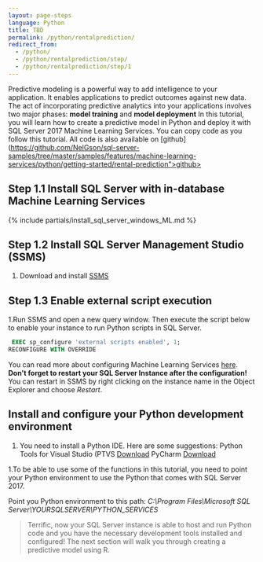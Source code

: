 ```yaml
---
layout: page-steps
language: Python
title: TBD 
permalink: /python/rentalprediction/
redirect_from:
  - /python/
  - /python/rentalprediction/step/
  - /python/rentalprediction/step/1
---
```


Predictive modeling is a powerful way to add intelligence to your application. It enables applications to predict outcomes against new data.
The act of incorporating predictive analytics into your applications involves two major phases: 
**model training** and **model deployment**
In this tutorial, you will learn how to create a predictive model in Python and deploy it with SQL Server 2017 Machine Learning Services.
You can copy code as you follow this tutorial. All code is also available on [github](https://github.com/NelGson/sql-server-samples/tree/master/samples/features/machine-learning-services/python/getting-started/rental-prediction">github>

## Step 1.1 Install SQL Server with in-database Machine Learning Services
{% include partials/install_sql_server_windows_ML.md %}

## Step 1.2 Install SQL Server Management Studio (SSMS)
1. Download and install [SSMS](https://msdn.microsoft.com/en-us/library/mt238290.aspx)

## Step 1.3 Enable external script execution              
1.Run SSMS and open a new query window. Then execute the script below to enable your instance to run Python scripts in SQL Server.

```sql
 EXEC sp_configure 'external scripts enabled', 1;
RECONFIGURE WITH OVERRIDE
```
You can read more about configuring Machine Learning Services [here](https://docs.microsoft.com/en-us/sql/advanced-analytics/r-services/set-up-sql-server-r-services-in-database).
**Don't forget to restart your SQL Server Instance after the configuration!** You can restart in SSMS by right clicking on the instance name in the Object Explorer and choose *Restart*.
 
## Install and configure your Python development environment   
1. You need to install a Python IDE. Here are some suggestions:
Python Tools for Visual Studio (PTVS [Download](https://microsoft.github.io/PTVS)
PyCharm [Download](https://www.jetbrains.com/pycharm/)


1.To be able to use some of the functions in this tutorial, you need to point your Python environment to use the Python that comes with SQL Server 2017. </p>
Point you Python environment to this path: *C:\Program Files\Microsoft SQL Server\YOURSQLSERVER\PYTHON_SERVICES*

> Terrific, now your SQL Server instance is able to host and run Python code and you have the necessary development tools installed and configured! The next section will walk you through creating a predictive model using R.
    